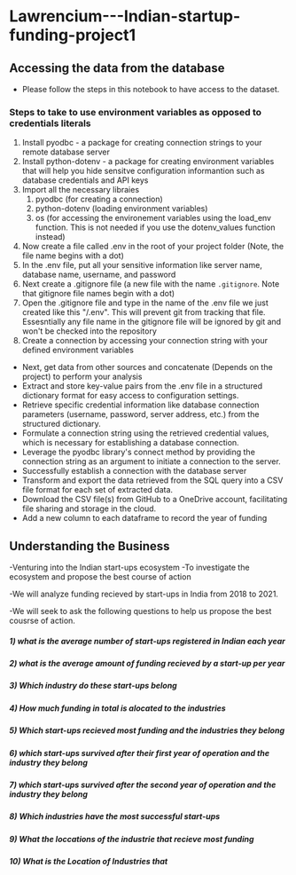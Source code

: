 # Lawrencium---Indian-startup-funding-project1
## Accessing the data from the database
- Please follow the steps in this notebook to have access to the dataset. 

### Steps to take to use environment variables as opposed to credentials literals
1. Install pyodbc  - a package for creating connection strings to your remote database server
2. Install python-dotenv - a package for creating environment variables that will help you hide sensitve configuration informantion such as database credentials and API keys
3. Import all the necessary libraies
   1. pyodbc (for creating a connection)
   2. python-dotenv (loading environment variables)
   3. os (for accessing the environement variables using the load_env function. This is not needed if you use the dotenv_values function instead)
4. Now create a file called .env in the root of your project folder (Note, the file name begins with a dot)
5. In the .env file, put all your sensitive information like server name, database name, username, and password
6. Next create a .gitignore file (a new file with the name `.gitignore`. Note that gitignore file names begin with a dot)
7. Open the .gitignore file and type in the name of the .env file we just created like this "/.env". This will prevent git from tracking that file. Essesntially any file name in the gitignore file will be ignored by git and won't be checked into the repository
8. Create a connection by accessing your connection string with your defined environment variables

- Next, get data from other sources and concatenate (Depends on the project) to perform your analysis
- Extract and store key-value pairs from the .env file in a structured dictionary format for easy access to configuration settings.
- Retrieve specific credential information like database connection parameters (username, password, server address, etc.) from the structured dictionary.
- Formulate a connection string using the retrieved credential values, which is necessary for establishing a database connection.
- Leverage the pyodbc library's connect method by providing the connection string as an argument to initiate a connection to the server.
- Successfully establish a connection with the database server
- Transform and export the data retrieved from the SQL query into a CSV file format for each set of extracted data.
- Download the CSV file(s) from GitHub to a OneDrive account, facilitating file sharing and storage in the cloud.
- Add a new column to each dataframe to record the year of funding
























## Understanding the Business

-Venturing into the Indian start-ups ecosystem
-To investigate the ecosystem and propose the best course of action

-We will analyze funding recieved by start-ups in India from 2018 to 2021.

-We will seek to ask the following questions to help us propose the best cousrse of action.

##### 1) what is the average number of start-ups registered in Indian each year

##### 2) what is the average amount of funding recieved by a start-up per year

##### 3) Which industry do these start-ups belong

##### 4) How much funding in total is alocated to the industries

##### 5) Which start-ups recieved most funding and the industries they belong

##### 6) which start-ups survived after their first year of operation and the industry they belong

##### 7) which start-ups survived after the second year of operation and the industry they belong

##### 8) Which industries have the most successful start-ups

##### 9) What the loccations of the industrie that recieve most funding

##### 10) What is the Location of Industries that  
